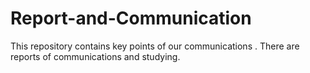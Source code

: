 # Report-and-Communication
This repository contains key points of our communications . 
There are reports of communications and studying.
